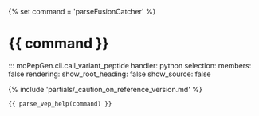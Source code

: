 {% set command = 'parseFusionCatcher' %}
# {{ command }}

::: moPepGen.cli.call_variant_peptide
	handler: python
    selection:
      members: false
    rendering:
      show_root_heading: false
      show_source: false

{% include 'partials/_caution_on_reference_version.md' %}

```
{{ parse_vep_help(command) }}
```
